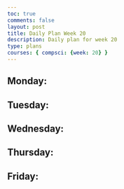 ```yaml
---
toc: true
comments: false
layout: post
title: Daily Plan Week 20
description: Daily plan for week 20
type: plans
courses: { compsci: {week: 20} }
---
```


## Monday:
> 

## Tuesday:
> 

## Wednesday:
> 

## Thursday:
> 

## Friday:
> 
